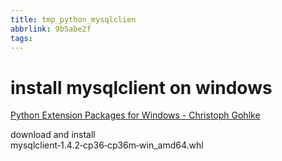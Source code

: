 ```yaml
---
title: tmp_python_mysqlclien
abbrlink: 9b5abe2f
tags:
---
```

install mysqlclient on windows
===

[Python Extension Packages for Windows - Christoph Gohlke](https://www.lfd.uci.edu/~gohlke/pythonlibs/#mysql-python)  

download and install  
mysqlclient‑1.4.2‑cp36‑cp36m‑win_amd64.whl